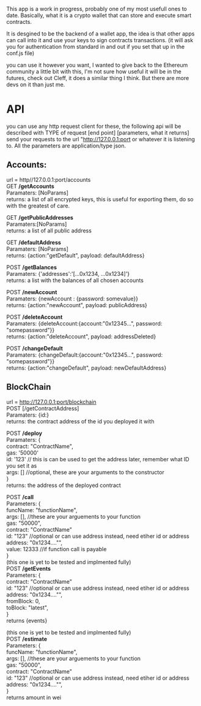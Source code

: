 
This app is a work in progress, probably one of my most usefull ones to date. Basically, what it is a crypto wallet that can store and execute smart contracts.

It is desgined to be the backend of a wallet app, the idea is that other apps can call into it and use your keys to sign contracts transactions.
(it will ask you for authentication from standard in and out if you set that up in the conf.js file)

you can use it however you want, I wanted to give back to the Ethereum community a little bit with this, I'm not sure how
useful it will be in the futures, check out Cleff, it does a similar thing I think. But there are more devs on it than just me.


# API
you can use any http request client for these, the following api will be described 
with TYPE of request [end point] [parameters, what it returns] send your requests to the
url "http://127.0.0.1:port or whatever it is listening to. All the parameters are application/type json.


## Accounts:

url = http//127.0.0.1:port/accounts  
GET __**/getAccounts**__  
Paramaters: [NoParams]  
returns: a list of all encrypted keys, this is useful for exporting them, do so with the greatest of care.  

GET __**/getPublicAddresses**__   
Paramaters:[NoParams]   
returns: a list of all public address  

GET __**/defaultAddress**__  
Paramaters: [NoParams]  
returns: {action:"getDefault", payload: defaultAddress}  

POST __**/getBalances**__   
Paramaters: {'addresses':'[...0x1234, ...0x1234]'}  
returns: a list with the balances of all chosen accounts  

POST __**/newAccount**__  
Paramaters: {newAccount : {password: somevalue}}  
returns: {action:"newAccount", payload: publicAddress}  

POST __**/deleteAccount**__  
Paramaters: {deleteAccount:{account:"0x12345...", password: "somepassword"}}  
returns: {action:"deleteAccount", payload: addressDeleted}  

POST __**/changeDefault**__   
Paramaters: {changeDefault:{account:"0x12345...", password: "somepassword"}}   
returns: {action:"changeDefault", payload: newDefaultAddress} 

## BlockChain  
url = http://127.0.0.1:port/blockchain  
POST [/getContractAddress]  
Paramaters: {id:}  
returns: the contract address of the id you deployed it with  

POST __**/deploy**__  
Paramaters:  {  
contract: "ContractName",  
gas: '50000'  
id: '123' // this is can be used to get the address later, remember what ID you set it as   
args: [] //optional, these are your arguments to the constructor    
 }  
returns: the address of the deployed contract  

POST __**/call**__  
Parameters: {  
        funcName: "functionName",  
        args: [], //these are your arguements to your function  
        gas: "50000",  
        contract: "ContractName"  
        id: "123" //optional or can use address instead, need etiher id or address  
        address: "0x1234...."",  
        value: 12333 //if function call is payable  
}  
(this one is yet to be tested and implmented fully)  
POST __**/getEvents**__  
Parameters: {  
        contract: "ContractName"  
        id: "123" //optional or can use address instead, need etiher id or address  
        address: "0x1234...."",  
        fromBlock: 0,  
        toBlock: "latest",  
}  
returns {events}  
  
(this one is yet to be tested and implmented fully)  
POST __**/estimate**__  
Parameters: {  
        funcName: "functionName",  
        args: [], //these are your arguements to your function  
        gas: "50000",  
        contract: "ContractName"  
        id: "123" //optional or can use address instead, need etiher id or address  
        address: "0x1234...."",  
}  
returns amount in wei  

